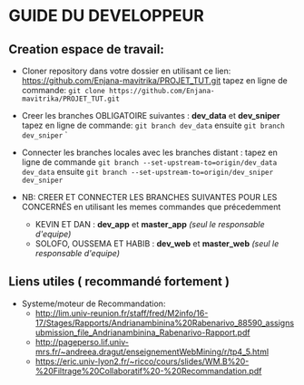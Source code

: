 
# GUIDE DU DEVELOPPEUR

## Creation espace de travail:

+ Cloner repository dans votre dossier en utilisant ce lien: https://github.com/Enjana-mavitrika/PROJET_TUT.git tapez en ligne de commande: `git clone https://github.com/Enjana-mavitrika/PROJET_TUT.git`


+ Creer les branches OBLIGATOIRE suivantes : 
**dev_data** et **dev_sniper** tapez en ligne de commande:  `git branch dev_data` ensuite `git branch dev_sniper`
		`


+ Connecter les branches locales avec les branches distant :
tapez en ligne de commande  `git branch --set-upstream-to=origin/dev_data dev_data` ensuite `git branch --set-upstream-to=origin/dev_sniper dev_sniper`


+ NB: CREER ET CONNECTER LES BRANCHES SUIVANTES POUR LES CONCERNÉS en utilisant les memes commandes que précedemment
  - KEVIN ET DAN : **dev_app** et **master_app** _(seul le responsable d'equipe)_
  - SOLOFO, OUSSEMA ET HABIB : **dev_web** et **master_web** _(seul le responsable d'equipe)_


## Liens utiles ( recommandé fortement )

+ Systeme/moteur de Recommandation:
 	- http://lim.univ-reunion.fr/staff/fred/M2info/16-17/Stages/Rapports/Andrianambinina%20Rabenarivo_88590_assignsubmission_file_Andrianambinina_Rabenarivo-Rapport.pdf
 	- http://pageperso.lif.univ-mrs.fr/~andreea.dragut/enseignementWebMining/r/tp4_5.html
 	- https://eric.univ-lyon2.fr/~ricco/cours/slides/WM.B%20-%20Filtrage%20Collaboratif%20-%20Recommandation.pdf


	
